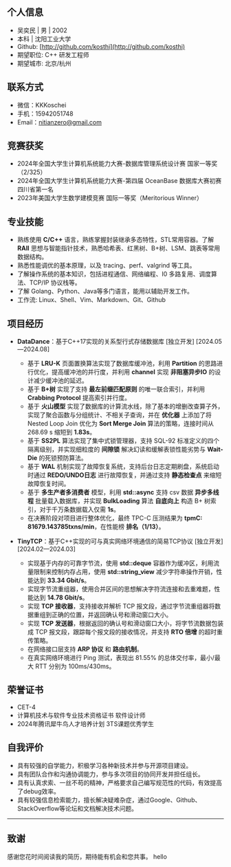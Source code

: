 ## 个人信息

- 吴奕民 | 男 | 2002
- 本科 | 沈阳工业大学
- Github: [http://github.com/kosthi](http://github.com/kosthi)
- 期望职位: C++ 研发工程师
- 期望城市: 北京/杭州

## 联系方式

- 微信：KKKoschei
- 手机：15942051748
- Email：nitianzero@gmail.com

## 竞赛获奖

- 2024年全国大学生计算机系统能力大赛-数据库管理系统设计赛 国家一等奖（2/325）
- 2024年全国大学生计算机系统能力大赛-第四届 OceanBase 数据库大赛初赛 四川省第一名
- 2023年美国大学生数学建模竞赛 国际一等奖（Meritorious Winner）

[//]: # (- 第十五届蓝桥杯全国软件和信息技术专业人才大赛（C/C++程序设计）省赛一等奖)
[//]: # (- 2023全国大学生计算机系统能力大赛数据库管理系统设计赛 优胜奖（21/381）)
[//]: # (- 2023年度第四届全国大学生算法设计与编程挑战赛（春季赛）铜奖)
[//]: # (- 2023年首届大学生算法大赛 三等奖)
[//]: # (- 第四届辽宁省大学生程序设计竞赛 三等奖)
[//]: # (- 第二十一届全国大学生机器人大赛ROBOCON 2022同创辉煌 国家三等奖)

## 专业技能
- 熟练使用 **C/C++** 语言，熟练掌握封装继承多态特性，STL常用容器。了解 **RAII** 思想与智能指针技术，熟悉哈希表、红黑树、B+树、LSM、跳表等常用数据结构。
- 熟悉性能调优的基本原理，以及 tracing、perf、valgrind 等工具。
- 了解操作系统的基本知识，包括进程通信、网络编程、I0 多路复用、调度算法、TCP/IP 协议栈等。
- 了解 Golang、Python、Java等多门语言，能用以辅助开发工作。
- 工作流: Linux、Shell、Vim、Markdown、Git、Github

[//]: # (- 熟练使用 **C/C++** 语言，熟练使用STL容器进行开发，了解**RAII**思想与智能指针技术，了解**内存序模型**与缓存一致性协议。)
[//]: # (- 对分布式与数据库的经典论文有一定了解，阅读过**MapReduce**，**GFS**，**Spanner**、**Snowflake**等论文。)
[//]: # (- 熟悉 TCP、UDP、HTTP/HTTPS、DNS 和 ARP 等协议，了解流量控制、拥塞控制、三次握手和四次挥手。)

## 项目经历

- **DataDance**：基于C++17实现的关系型行式存储数据库 [独立开发] [2024.05—2024.08]
  - 基于 **LRU-K** 页面置换算法实现了数据库缓冲池，利用 **Partition** 的思路进行优化，提高缓冲池的并行度，并利用 **channel** 实现 **非阻塞异步IO** 的设计减少缓冲池的延迟。
  - 基于 **B+树** 实现了支持 **最左前缀匹配原则** 的唯一联合索引，并利用 **Crabbing Protocol** 提高索引并行度。
  - 基于 **火山模型** 实现了数据库的计算流水线，除了基本的增删改查算子外，实现了聚合函数与分组统计、不相关子查询，并在 **优化器** 上添加了将 Nested Loop Join 优化为 **Sort Merge Join** 算法的策略，连接时间从 268.69 s 缩短到 **1.83s**。
  - 基于 **SS2PL** 算法实现了集中式锁管理器，支持 SQL-92 标准定义的四个隔离级别，并实现细粒度的 **间隙锁** 解决幻读和缓解表锁性能劣势与 **Wait-Die** 的死锁预防算法。
  - 基于 **WAL** 机制实现了故障恢复系统，支持后台日志定期刷盘，系统启动时通过 **REDO/UNDO日志** 进行故障恢复，并通过支持 **静态检查点** 来缩短故障恢复时间。
  - 基于 **多生产者多消费者** 模型，利用 **std::async** 支持 csv 数据 **异步多线程** 批量载入数据库，并实现 **BulkLoading** 算法 **自底向上** 构造 B+ 树索引，对于千万条数据载入仅需 **1s**。
  - 在决赛阶段对项目进行整体优化，最终 TPC-C 压测结果为 **tpmC: 81679.143785txns/min**，在性能榜 **排名（1/13）**。

- **TinyTCP**：基于C++实现的可与真实网络环境通信的简易TCP协议 [独立开发] [2024.02—2024.03]
  - 实现基于内存的可靠字节流，使用 **std::deque** 容器作为缓冲区，利用流量限制来控制内存占用，使用 **std::string_view** 减少字符串操作开销，性能达到 **33.34 Gbit/s**。
  - 实现字节流重组器，使用合并区间的思想解决字符流连接和去重难题，性能达到 **14.78 Gbit/s**。
  - 实现 **TCP 接收器**，支持接收并解析 TCP 报文段，通过字节流重组器将数据重组到正确的位置，并返回确认号和滑动窗口大小。
  - 实现 **TCP 发送器**，根据返回的确认号和滑动窗口大小，将字节流数据包装成 TCP 报文段，跟踪每个报文段的接收情况，并支持 **RTO 倍增** 的超时重传策略。
  - 在网络接口层支持 **ARP 协议** 和 **路由机制**。
  - 在真实网络环境进行 Ping 测试，表现出 81.55% 的总体交付率，最小/最大 RTT 分别为 100ms/430ms。

## 荣誉证书

- CET-4
- 计算机技术与软件专业技术资格证书 软件设计师
- 2024年腾讯犀牛鸟人才培养计划 3TS课题优秀学生

[//]: # (- CCF 计算机软件能力认证（前14%）)

## 自我评价

- 具有较强的自学能力，积极学习各种新技术并参与开源项目建设。
- 具有团队合作和沟通协调能力，参与多次项目的协同开发并担任组长。
- 具有认真求索、一丝不苟的精神，严格要求自己编写规范性的代码，有效提高了debug效率。
- 具有较强信息检索能力，擅长解决疑难杂症，通过Google、Github、StackOverflow等论坛和文档解决技术问题。

---

## 致谢

感谢您花时间阅读我的简历，期待能有机会和您共事。
hello
